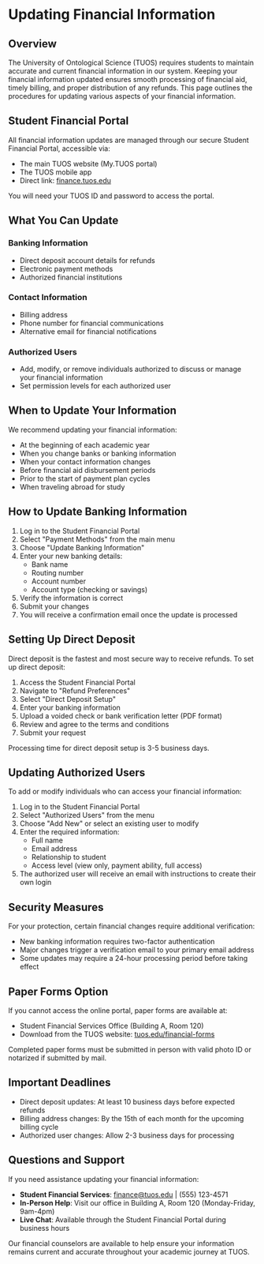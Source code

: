 # Updating Financial Information

## Overview

The University of Ontological Science (TUOS) requires students to maintain accurate and current financial information in our system. Keeping your financial information updated ensures smooth processing of financial aid, timely billing, and proper distribution of any refunds. This page outlines the procedures for updating various aspects of your financial information.

## Student Financial Portal

All financial information updates are managed through our secure Student Financial Portal, accessible via:
- The main TUOS website (My.TUOS portal)
- The TUOS mobile app
- Direct link: [finance.tuos.edu](https://finance.tuos.edu)

You will need your TUOS ID and password to access the portal.

## What You Can Update

### Banking Information
- Direct deposit account details for refunds
- Electronic payment methods
- Authorized financial institutions

### Contact Information
- Billing address
- Phone number for financial communications
- Alternative email for financial notifications

### Authorized Users
- Add, modify, or remove individuals authorized to discuss or manage your financial information
- Set permission levels for each authorized user

## When to Update Your Information

We recommend updating your financial information:
- At the beginning of each academic year
- When you change banks or banking information
- When your contact information changes
- Before financial aid disbursement periods
- Prior to the start of payment plan cycles
- When traveling abroad for study

## How to Update Banking Information

1. Log in to the Student Financial Portal
2. Select "Payment Methods" from the main menu
3. Choose "Update Banking Information"
4. Enter your new banking details:
   - Bank name
   - Routing number
   - Account number
   - Account type (checking or savings)
5. Verify the information is correct
6. Submit your changes
7. You will receive a confirmation email once the update is processed

## Setting Up Direct Deposit

Direct deposit is the fastest and most secure way to receive refunds. To set up direct deposit:

1. Access the Student Financial Portal
2. Navigate to "Refund Preferences"
3. Select "Direct Deposit Setup"
4. Enter your banking information
5. Upload a voided check or bank verification letter (PDF format)
6. Review and agree to the terms and conditions
7. Submit your request

Processing time for direct deposit setup is 3-5 business days.

## Updating Authorized Users

To add or modify individuals who can access your financial information:

1. Log in to the Student Financial Portal
2. Select "Authorized Users" from the menu
3. Choose "Add New" or select an existing user to modify
4. Enter the required information:
   - Full name
   - Email address
   - Relationship to student
   - Access level (view only, payment ability, full access)
5. The authorized user will receive an email with instructions to create their own login

## Security Measures

For your protection, certain financial changes require additional verification:
- New banking information requires two-factor authentication
- Major changes trigger a verification email to your primary email address
- Some updates may require a 24-hour processing period before taking effect

## Paper Forms Option

If you cannot access the online portal, paper forms are available at:
- Student Financial Services Office (Building A, Room 120)
- Download from the TUOS website: [tuos.edu/financial-forms](https://tuos.edu/financial-forms)

Completed paper forms must be submitted in person with valid photo ID or notarized if submitted by mail.

## Important Deadlines

- Direct deposit updates: At least 10 business days before expected refunds
- Billing address changes: By the 15th of each month for the upcoming billing cycle
- Authorized user changes: Allow 2-3 business days for processing

## Questions and Support

If you need assistance updating your financial information:

- **Student Financial Services**: finance@tuos.edu | (555) 123-4571
- **In-Person Help**: Visit our office in Building A, Room 120 (Monday-Friday, 9am-4pm)
- **Live Chat**: Available through the Student Financial Portal during business hours

Our financial counselors are available to help ensure your information remains current and accurate throughout your academic journey at TUOS.